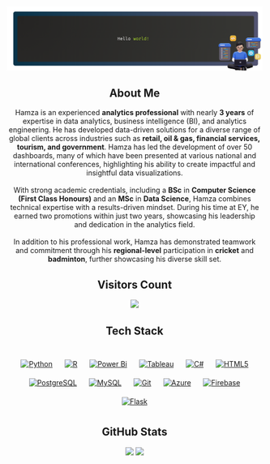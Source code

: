<img src="https://github.com/hamza-khalidd/hamza-khalidd/blob/main/Hello%20World!%20(1).png" alt="Hello world">

<h2 align="center">About Me</h2>
<p align="center"> 
Hamza is an experienced <strong>analytics professional</strong> with nearly <strong>3 years</strong> of expertise in data analytics, business intelligence (BI), and analytics engineering. He has developed data-driven solutions for a diverse range of global clients across industries such as <strong>retail, oil & gas, financial services, tourism, and government</strong>. Hamza has led the development of over 50 dashboards, many of which have been presented at various national and international conferences, highlighting his ability to create impactful and insightful data visualizations.<br><br>
With strong academic credentials, including a <strong>BSc</strong> in <strong>Computer Science (First Class Honours)</strong> and an <strong>MSc</strong> in <strong>Data Science</strong>, Hamza combines technical expertise with a results-driven mindset. During his time at EY, he earned two promotions within just two years, showcasing his leadership and dedication in the analytics field. <br><br>
In addition to his professional work, Hamza has demonstrated teamwork and commitment through his <strong>regional-level</strong> participation in <strong>cricket</strong> and <strong>badminton</strong>, further showcasing his diverse skill set.
</p>

<h2 align="center">Visitors Count</h2>
<p align="center"> 
  <img src="https://profile-counter.glitch.me/hamza-khalidd/count.svg" />
</p>
  
<p align="center"> 
  <h2 align="center">Tech Stack</h2>
 <br>
  <div align="center">  
  <a href="https://www.python.org/" target="_blank"><img style="margin: 10px" src="https://profilinator.rishav.dev/skills-assets/python-original.svg" alt="Python" height="50" /></a>
  <a href="https://www.r-project.org/" target="_blank"><img style="margin: 10px" src="https://profilinator.rishav.dev/skills-assets/r.svg" alt="R" height="50" /></a>  
  <a href="https://powerbi.microsoft.com/en-us/" target="_blank"><img style="margin: 10px" src="https://profilinator.rishav.dev/skills-assets/powerbi.png" alt="Power Bi" height="50" /></a>  
  <a href="https://www.tableau.com/" target="_blank"><img style="margin: 10px" src="https://profilinator.rishav.dev/skills-assets/tableau.svg" alt="Tableau" height="50" /></a>  
  <a href="https://docs.microsoft.com/en-us/dotnet/csharp/" target="_blank"><img style="margin: 10px" src="https://profilinator.rishav.dev/skills-assets/csharp-original.svg" alt="C#" height="50" /></a>  
  <a href="https://en.wikipedia.org/wiki/HTML5" target="_blank"><img style="margin: 10px" src="https://profilinator.rishav.dev/skills-assets/html5-original-wordmark.svg" alt="HTML5" height="50" /></a>  
  <a href="https://www.postgresql.org/" target="_blank"><img style="margin: 10px" src="https://profilinator.rishav.dev/skills-assets/postgresql-original-wordmark.svg" alt="PostgreSQL" height="50" /></a>  
  <a href="https://www.mysql.com/" target="_blank"><img style="margin: 10px" src="https://profilinator.rishav.dev/skills-assets/mysql-original-wordmark.svg" alt="MySQL" height="50" /></a>  
  <a href="https://github.com/" target="_blank"><img style="margin: 10px" src="https://profilinator.rishav.dev/skills-assets/git-scm-icon.svg" alt="Git" height="50" /></a>  
  <a href="https://azure.microsoft.com/en-in/" target="_blank"><img style="margin: 10px" src="https://profilinator.rishav.dev/skills-assets/microsoft_azure-icon.svg" alt="Azure" height="50" /></a>  
  <a href="https://firebase.google.com/" target="_blank"><img style="margin: 10px" src="https://profilinator.rishav.dev/skills-assets/firebase.png" alt="Firebase" height="50" /></a>  
  <a href="https://flask.palletsprojects.com/" target="_blank"><img style="margin: 10px" src="https://profilinator.rishav.dev/skills-assets/flask.png" alt="Flask" height="50" /></a>  
</div> 
</p>

<p align="center">
<div align="center">
<h2 align="center">GitHub Stats</h2>
  
![](https://github-readme-stats.vercel.app/api?username=hamza-khalidd&theme=default&hide_border=false&include_all_commits=false&count_private=false)
![](https://github-readme-streak-stats.herokuapp.com/?user=hamza-khalidd&theme=default&hide_border=false)
<br/>  
</div> 
